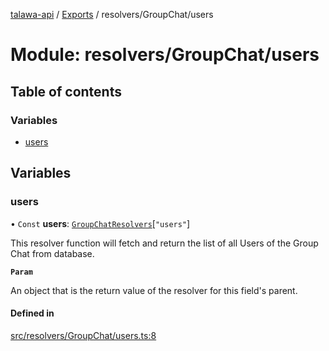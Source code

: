 [talawa-api](../README.md) / [Exports](../modules.md) / resolvers/GroupChat/users

# Module: resolvers/GroupChat/users

## Table of contents

### Variables

- [users](resolvers_GroupChat_users.md#users)

## Variables

### users

• `Const` **users**: [`GroupChatResolvers`](types_generatedGraphQLTypes.md#groupchatresolvers)[``"users"``]

This resolver function will fetch and return the list of all Users of the Group Chat from database.

**`Param`**

An object that is the return value of the resolver for this field's parent.

#### Defined in

[src/resolvers/GroupChat/users.ts:8](https://github.com/PalisadoesFoundation/talawa-api/blob/55cb3be/src/resolvers/GroupChat/users.ts#L8)
